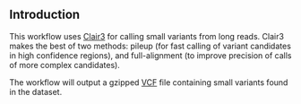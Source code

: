 ## Introduction

This workflow uses [Clair3](https://www.github.com/HKU-BAL/Clair3) for calling small
variants from long reads. Clair3 makes the best of two methods: pileup (for fast
calling of variant candidates in high confidence regions), and full-alignment
(to improve precision of calls of more complex candidates).

The workflow will output a gzipped [VCF](https://en.wikipedia.org/wiki/Variant_Call_Format)
file containing small variants found in the dataset.


